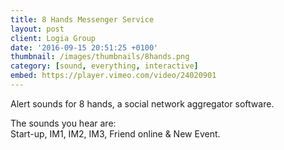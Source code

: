 ```yaml
---
title: 8 Hands Messenger Service
layout: post
client: Logia Group
date: '2016-09-15 20:51:25 +0100'
thumbnail: /images/thumbnails/8hands.png
category: [sound, everything, interactive]
embed: https://player.vimeo.com/video/24020901
---
```

Alert sounds for 8 hands, a social network aggregator software.

The sounds you hear are:  
Start-up, IM1, IM2, IM3, Friend online & New Event.
